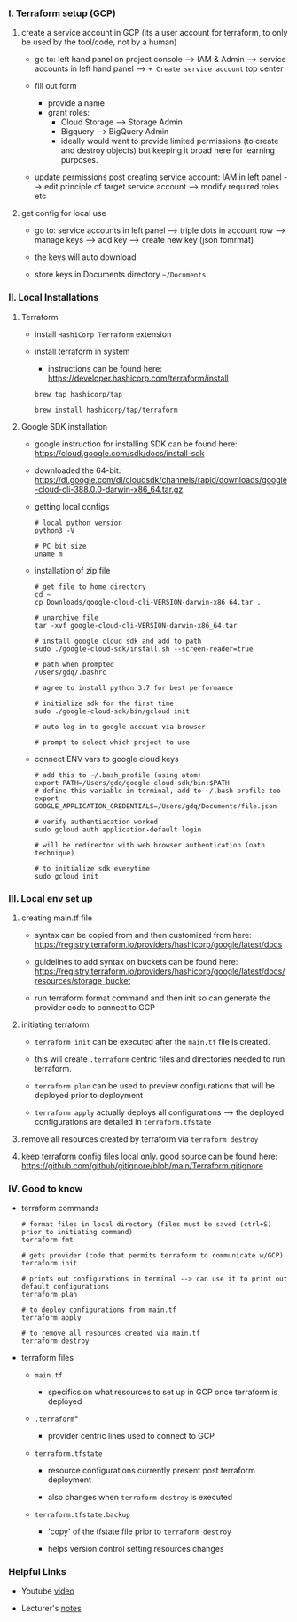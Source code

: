 ### I. Terraform setup (GCP)

1. create a service account in GCP (its a user account for terraform, to only be used by the tool/code, not by a human)
    - go to: left hand panel on project console --> IAM & Admin --> service accounts in left hand panel --> `+ Create service account` top center

    - fill out form 
        * provide a name 
        * grant roles: 
            + Cloud Storage --> Storage Admin
            + Bigquery --> BigQuery Admin
            + ideally would want to provide limited permissions (to create and destroy objects) but keeping it broad here for learning purposes.

    - update permissions post creating service account: IAM in left panel --> edit principle of target service account --> modify required roles etc 

2. get config for local use 

    - go to: service accounts in left panel --> triple dots in account row --> manage keys --> add key --> create new key (json fomrmat)

    - the keys will auto download 

    - store keys in Documents directory `~/Documents`

### II. Local Installations 

1. Terraform 

    * install `HashiCorp Terraform` extension

    * install terraform in system 

        * instructions can be found here: https://developer.hashicorp.com/terraform/install

        ``` {bash}
        brew tap hashicorp/tap

        brew install hashicorp/tap/terraform
        ```

2. Google SDK installation 

    * google instruction for installing SDK can be found here: https://cloud.google.com/sdk/docs/install-sdk

    * downloaded the 64-bit: https://dl.google.com/dl/cloudsdk/channels/rapid/downloads/google-cloud-cli-388.0.0-darwin-x86_64.tar.gz

    * getting local configs

        ```{bash}
        # local python version 
        python3 -V

        # PC bit size
        uname m 
        ```

    * installation of zip file 

        ``` {bash}
        # get file to home directory 
        cd ~
        cp Downloads/google-cloud-cli-VERSION-darwin-x86_64.tar .

        # unarchive file 
        tar -xvf google-cloud-cli-VERSION-darwin-x86_64.tar

        # install google cloud sdk and add to path 
        sudo ./google-cloud-sdk/install.sh --screen-reader=true

        # path when prompted 
        /Users/gdq/.bashrc

        # agree to install python 3.7 for best performance

        # initialize sdk for the first time 
        sudo ./google-cloud-sdk/bin/gcloud init

        # auto log-in to google account via browser

        # prompt to select which project to use 
        ```

    + connect ENV vars to google cloud keys 

        ```{bash}
        # add this to ~/.bash_profile (using atom)
        export PATH=/Users/gdq/google-cloud-sdk/bin:$PATH
        # define this variable in terminal, add to ~/.bash-profile too
        export GOOGLE_APPLICATION_CREDENTIALS=/Users/gdq/Documents/file.json

        # verify authentiacation worked
        sudo gcloud auth application-default login 

        # will be redirector with web browser authentication (oath technique)

        # to initialize sdk everytime 
        sudo gcloud init
        ```


### III. Local env set up 

1. creating main.tf file 

    * syntax can be copied from and then customized from here: https://registry.terraform.io/providers/hashicorp/google/latest/docs

    * guidelines to add syntax on buckets can be found here: https://registry.terraform.io/providers/hashicorp/google/latest/docs/resources/storage_bucket

    * run terraform format command and then init so can generate the provider code to connect to GCP

2. initiating terraform 

    * `terraform init` can be executed after the `main.tf` file is created.

    * this will create `.terraform` centric files and directories needed to run terraform.

    * `terraform plan` can be used to preview configurations that will be deployed prior to deployment

    * `terraform apply` actually deploys all configurations --> the deployed configurations are detailed in `terraform.tfstate`

3. remove all resources created by terraform via `terraform destroy`

4. keep terraform config files local only. good source can be found here: https://github.com/github/gitignore/blob/main/Terraform.gitignore


### IV. Good to know

- terraform commands 

    ```{bash}
    # format files in local directory (files must be saved (ctrl+S) prior to initiating command)
    terraform fmt

    # gets provider (code that permits terraform to communicate w/GCP)
    terraform init 

    # prints out configurations in terminal --> can use it to print out default configurations
    terraform plan 

    # to deploy configurations from main.tf
    terraform apply

    # to remove all resources created via main.tf
    terraform destroy
    ```

- terraform files 

    * `main.tf`

        + specifics on what resources to set up in GCP once terraform is deployed 

    * `.terraform`*

        + provider centric lines used to connect to GCP

    * `terraform.tfstate`

        + resource configurations currently present post terraform deployment

        + also changes when `terraform destroy` is executed 
    
    *  `terraform.tfstate.backup`

        + 'copy' of the tfstate file prior to `terraform destroy`

        + helps version control setting resources changes

### Helpful Links

* Youtube [video](https://www.youtube.com/watch?v=Y2ux7gq3Z0o&t=4s)

* Lecturer's [notes](https://github.com/DataTalksClub/data-engineering-zoomcamp/tree/main/01-docker-terraform/1_terraform_gcp/terraform)
